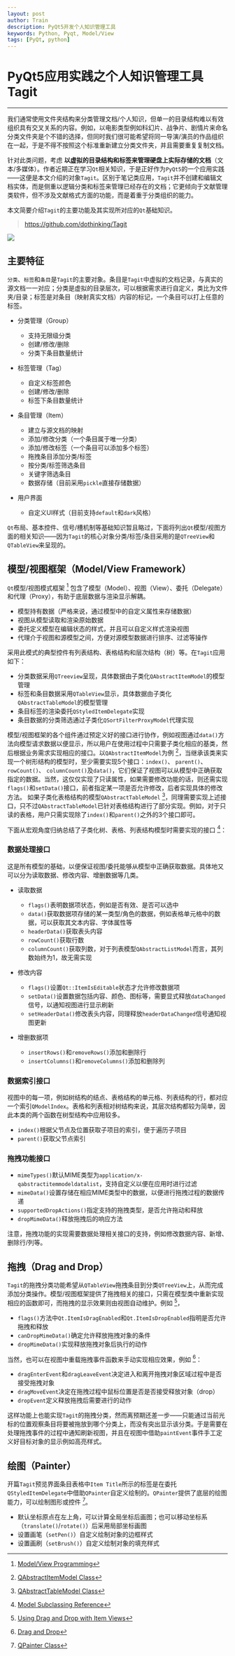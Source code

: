 ```yaml
---
layout: post
author: Train
description: PyQt5开发个人知识管理工具
keywords: Python, Pyqt, Model/View
tags: [PyQt, python]
---
```


# PyQt5应用实践之个人知识管理工具Tagit

---

我们通常使用文件夹结构来分类管理文档/个人知识，但单一的目录结构难以有效组织具有交叉关系的内容。例如，以电影类型例如科幻片、战争片、剧情片来命名分类文件夹是个不错的选择，但同时我们很可能希望将同一导演/演员的作品组织在一起，于是不得不按照这个标准重新建立分类文件夹，并且需要重复复制文档。

针对此类问题，考虑 **以虚拟的目录结构和标签来管理硬盘上实际存储的文档**（文本/多媒体）。作者近期正在学习`Qt`相关知识，于是正好作为`PyQt5`的一个应用实践——这便是本文介绍的对象`Tagit`。区别于笔记类应用，`Tagit`并不创建和编辑文档实体，而是侧重以逻辑分类和标签来管理已经存在的文档；它更倾向于文献管理类软件，但不涉及文献格式方面的功能，而是着重于分类组织的能力。

本文简要介绍`Tagit`的主要功能及其实现所对应的`Qt`基础知识。 

> https://github.com/dothinking/Tagit

![](images/2019-03-24-01.png)


## 主要特征

`分类`、`标签`和`条目`是`Tagit`的主要对象。条目是`Tagit`中虚拟的文档记录，与真实的源文档一一对应；分类是虚拟的目录层次，可以根据需求进行自定义，类比为文件夹/目录；标签是对条目（映射真实文档）内容的标记，一个条目可以打上任意的标签。

- 分类管理（Group）
    - 支持无限级分类
    - 创建/修改/删除
    - 分类下条目数量统计

- 标签管理（Tag）
    - 自定义标签颜色
    - 创建/修改/删除
    - 标签下条目数量统计

- 条目管理（Item）
    - 建立与源文档的映射
    - 添加/修改分类（一个条目属于唯一分类）
    - 添加/修改标签（一个条目可以添加多个标签）
    - 拖拽条目添加分类/标签
    - 按分类/标签筛选条目
    - 关键字筛选条目    
    - 数据存储（目前采用`pickle`直接存储数据）

- 用户界面
    - 自定义UI样式（目前支持`default`和`dark`风格）

`Qt`布局、基本控件、信号/槽机制等基础知识暂且略过，下面将列出`Qt`模型/视图方面的相关知识——因为`Tagit`的核心对象分类/标签/条目采用的是`QTreeView`和`QTableView`来呈现的。


## 模型/视图框架（Model/View Framework）

`Qt`模型/视图模式框架 [^1] 包含了模型（Model）、视图（View）、委托（Delegate）和代理（Proxy），有助于底层数据与渲染显示解耦。

- 模型持有数据（严格来说，通过模型中的自定义属性来存储数据）
- 视图从模型读取和渲染原始数据
- 委托定义模型在编辑状态的样式，并且可以自定义样式渲染视图
- 代理介于视图和源模型之间，方便对源模型数据进行排序、过滤等操作

采用此模式的典型控件有列表结构、表格结构和层次结构（树）等。在`Tagit`应用如下：

- 分类数据采用`QTreeview`呈现，具体数据由子类化`QAbstractItemModel`的模型管理
- 标签和条目数据采用`QTableView`显示，具体数据由子类化`QAbstractTableModel`的模型管理
- 条目标签的渲染委托`QStyledItemDelegate`实现
- 条目数据的分类筛选通过子类化`QSortFilterProxyModel`代理实现

模型/视图框架的各个组件通过预定义好的接口进行协作，例如视图通过`data()`方法向模型请求数据以便显示，所以用户在使用过程中只需要子类化相应的基类，然后根据业务需求实现相应的接口。以`QAbstractItemModel`为例 [^2]，当继承该类来实现一个树形结构的模型时，至少需要实现5个接口：`index()`、 `parent()`、 `rowCount()`、 `columnCount()`及`data()`，它们保证了视图可以从模型中正确获取指定的数据。当然，这仅仅实现了只读属性，如果需要修改功能的话，则还需实现`flags()`和`setData()`接口，前者指定某一项是否允许修改，后者实现具体的修改方法。 如果子类化表格结构的模型`QAbstractTableModel` [^3]，同理需要实现上述接口，只不过`QAbstractTableModel`已针对表格结构进行了部分实现。例如，对于只读的表格，用户只需实现除了`index()`和`parent()`之外的3个接口即可。

下面从宏观角度归纳总结了子类化树、表格、列表结构模型时需要实现的接口 [^4]：

### 数据处理接口

这是所有模型的基础，以便保证视图/委托能够从模型中正确获取数据。具体地又可以分为读取数据、修改内容、增删数据等几类。

- 读取数据

    - `flags()`表明数据项状态，例如是否有效、是否可以选中
    - `data()`获取数据项存储的某一类型/角色的数据，例如表格单元格中的数据，可以获取其文本内容、字体属性等
    - `headerData()`获取表头内容
    - `rowCount()`获取行数
    - `columnCount()`获取列数，对于列表模型`QAbstractListModel`而言，其列数始终为1，故无需实现

- 修改内容

    - `flags()`设置`Qt::ItemIsEditable`状态才允许修改数据项
    - `setData()`设置数据包括内容、颜色、图标等，需要显式释放`dataChanged`信号，以通知视图进行显示刷新
    - `setHeaderData()`修改表头内容，同理释放`headerDataChanged`信号通知视图更新

- 增删数据项

    - `insertRows()`和`removeRows()`添加和删除行
    - `insertColumns()`和`removeColumns()`添加和删除列


### 数据索引接口

视图中的每一项，例如树结构的结点、表格结构的单元格、列表结构的行，都对应一个索引`QModelIndex`。表格和列表相对树结构来说，其层次结构都较为简单，因此本类的两个函数在树型结构中应用较多。

- `index()`根据父节点及位置获取子项目的索引，便于遍历子项目
- `parent()`获取父节点索引


### 拖拽功能接口

- `mimeTypes()`默认MIME类型为`application/x-qabstractitemmodeldatalist`，支持自定义以便在应用时进行过滤
- `mimeData()`设置存储在相应MIME类型中的数据，以便进行拖拽过程的数据传递
- `supportedDropActions()`指定支持的拖拽类型，是否允许拖动和释放
- `dropMimeData()`释放拖拽后的响应方法

注意，拖拽功能的实现需要数据处理相关接口的支持，例如修改数据内容、新增、删除行/列等。


## 拖拽（Drag and Drop）

`Tagit`的拖拽分类功能希望从`QTableView`拖拽条目到分类`QTreeView`上，从而完成添加分类操作。模型/视图框架提供了拖拽相关的接口，只需在模型类中重新实现相应的函数即可，而拖拽的显示效果则由视图自动维护。例如 [^5]，

- `flags()`方法中`Qt.ItemIsDragEnabled`和`Qt.ItemIsDropEnabled`指明是否允许拖拽和释放
- `canDropMimeData()`确定允许释放拖拽对象的条件
- `dropMimeData()`实现释放拖拽对象后执行的动作

当然，也可以在视图中重载拖拽事件函数来手动实现相应效果，例如 [^6]：

- `dragEnterEvent`和`dragLeaveEvent`决定进入和离开拖拽对象区域过程中是否接受拖拽对象
- `dragMoveEvent`决定在拖拽过程中鼠标位置是否是否接受释放对象（drop）
- `dropEvent`定义释放拖拽后需要进行的动作

这样功能上也能实现`Tagit`的拖拽分类，然而离预期还差一步——只能通过当前光标的位置观察条目将要被拖放到哪个分类上，而没有突出显示该分类。于是需要在处理拖拽事件的过程中通知刷新视图，并且在视图中借助`paintEvent`事件手工定义好目标对象的显示例如高亮样式。


## 绘图（Painter）

开篇`Tagit`预览界面条目表格中`Item Title`所示的标签是在委托`QStyledItemDelegate`中借助`QPainter`自定义绘制的。`QPainter`提供了底层的绘图能力，可以绘制图形或控件 [^7]。

- 默认坐标原点在左上角，可以计算全局坐标后画图；也可以移动坐标系（`translate()`/`rotate()`）后采用局部坐标画图
- 设置画笔（`setPen()`）自定义绘制对象的边框样式
- 设置画刷（`setBrush()`）自定义绘制对象的填充样式


[^1]: [Model/View Programming](https://doc.qt.io/qt-5/model-view-programming.html)
[^2]: [QAbstractItemModel Class](https://doc.qt.io/qt-5/qabstractitemmodel.html#details)
[^3]: [QAbstractTableModel Class](https://doc.qt.io/qt-5/qabstracttablemodel.html#details)
[^4]: [Model Subclassing Reference](https://doc.qt.io/qt-5/model-view-programming.html#model-subclassing-reference)
[^5]: [Using Drag and Drop with Item Views](https://doc.qt.io/qt-5/model-view-programming.html#using-drag-and-drop-with-item-views)
[^6]: [Drag and Drop](https://doc.qt.io/qt-5/dnd.html)
[^7]: [QPainter Class](https://doc.qt.io/qt-5/qpainter.html#details)